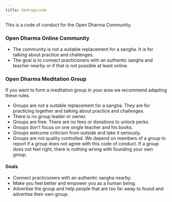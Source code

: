 ```yaml
---
title: Gedragscode
---
```


This is a code of conduct for the Open Dharma Community.

### Open Dharma Online Community

- The community is not a suitable replacement for a sangha. It is for talking about practice and challenges.
- The goal is to connect practicioners with an authentic sangha and teacher nearby or if that is not possible at least online.

### Open Dharma Meditation Group

If you want to form a meditation group in your area we recommend adapting these rules.

- Groups are not a suitable replacement for a sangha. They are for practicing together and talking about practice and challenges.
- There is no group leader or owner.
- Groups are free. There are no fees or donations to unlock perks.
- Groups don't focus on one single teacher and his books.
- Groups welcome criticism from outside and take it seriously.
- Groups are not quality controlled. We depend on members of a group to report if a group does not agree with this code of conduct. If a group does not feel right, there is nothing wrong with founding your own group.

#### Goals

- Connect practicioners with an authentic sangha nearby.
- Make you feel better and empower you as a human being.
- Advertise the group and help people that are too far away to found and advertise their own group.